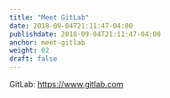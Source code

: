 ```yaml
---
title: "Meet GitLab"
date: 2018-09-04T21:11:47-04:00
publishdate: 2018-09-04T21:11:47-04:00
anchor: meet-gitlab
weight: 02
draft: false
---
```


GitLab: https://www.gitlab.com
